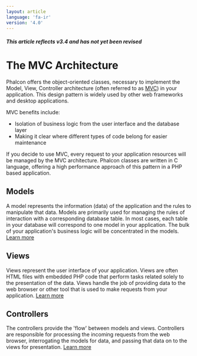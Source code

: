 ```yaml
---
layout: article
language: 'fa-ir'
version: '4.0'
---
```

##### This article reflects v3.4 and has not yet been revised

<a name='architecture'></a>

# The MVC Architecture

Phalcon offers the object-oriented classes, necessary to implement the Model, View, Controller architecture (often referred to as [MVC](https://en.wikipedia.org/wiki/Model–view–controller)) in your application. This design pattern is widely used by other web frameworks and desktop applications.

MVC benefits include:

* Isolation of business logic from the user interface and the database layer
* Making it clear where different types of code belong for easier maintenance

If you decide to use MVC, every request to your application resources will be managed by the MVC architecture. Phalcon classes are written in C language, offering a high performance approach of this pattern in a PHP based application.

<a name='models'></a>

## Models

A model represents the information (data) of the application and the rules to manipulate that data. Models are primarily used for managing the rules of interaction with a corresponding database table. In most cases, each table in your database will correspond to one model in your application. The bulk of your application's business logic will be concentrated in the models. [Learn more](/4.0/en/models)

<a name='views'></a>

## Views

Views represent the user interface of your application. Views are often HTML files with embedded PHP code that perform tasks related solely to the presentation of the data. Views handle the job of providing data to the web browser or other tool that is used to make requests from your application. [Learn more](/4.0/en/views)

<a name='controllers'></a>

## Controllers

The controllers provide the 'flow' between models and views. Controllers are responsible for processing the incoming requests from the web browser, interrogating the models for data, and passing that data on to the views for presentation. [Learn more](/4.0/en/controllers)